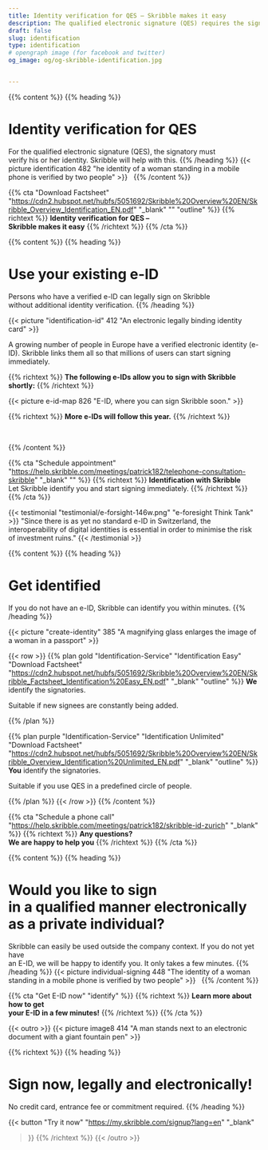 ```yaml
---
title: Identity verification for QES – Skribble makes it easy
description: The qualified electronic signature (QES) requires the signing party to verify his or her identity. Skribble offers suitable means of identification for every business context.
draft: false
slug: identification
type: identification
# opengraph image (for facebook and twitter)
og_image: og/og-skribble-identification.jpg


---
```


{{% content %}}
{{% heading %}}
# Identity verification for QES
For the qualified electronic signature (QES), the signatory must <br class="hide-for-mobile">verify his or her identity. Skribble will help with this.
{{% /heading %}}
{{< picture identification 482 "he identity of a woman standing in a mobile phone is verified by two people" >}}
&nbsp;
{{% /content %}}

{{% cta
  "Download Factsheet"
  "https://cdn2.hubspot.net/hubfs/5051692/Skribble%20Overview%20EN/Skribble_Overview_Identification_EN.pdf"
  "_blank"
  ""
  "outline"
%}}
{{% richtext %}}
**Identity verification for QES – <br class="hide-for-mobile">Skribble makes it easy**
{{% /richtext %}}
{{% /cta %}}

[//]: # (--------------------------------------------------------------------------------------------------------------)

{{% content %}}
{{% heading %}}
# Use your existing e-ID
Persons who have a verified e-ID can legally sign on Skribble <br class="hide-for-mobile">without additional identity verification.
{{% /heading %}}

{{< picture "identification-id" 412 "An electronic legally binding identity card" >}}

A growing number of people in Europe have a verified electronic identity (e-ID). Skribble links them all so that millions of users can start signing immediately.

{{% richtext %}}
**The following e-IDs allow you to sign with Skribble shortly:**
{{% /richtext %}}

{{< picture e-id-map 826 "E-ID, where you can sign Skribble soon." >}}

{{% richtext %}}
**More e-IDs will follow this year.**
{{% /richtext %}}

&nbsp;

{{% /content %}}



{{% cta
  "Schedule appointment"
  "https://help.skribble.com/meetings/patrick182/telephone-consultation-skribble"
  "_blank"
  ""
%}}
{{% richtext %}}
**Identification with Skribble**<br>
Let Skribble identify you and start signing immediately.
{{% /richtext %}}
{{% /cta %}}

[//]: # (--------------------------------------------------------------------------------------------------------------)

{{< testimonial "testimonial/e-forsight-146w.png" "e-foresight Think Tank" >}}
"Since there is as yet no standard e-ID in Switzerland, the interoperability of digital identities is essential in order to minimise the risk of investment ruins." {{< /testimonial >}}

[//]: # (--------------------------------------------------------------------------------------------------------------)

{{% content %}}
{{% heading %}}
# Get identified
If you do not have an e-ID, Skribble can identify you within minutes.
{{% /heading %}}

{{< picture "create-identity" 385 "A magnifying glass enlarges the image of a woman in a passport" >}}

{{< row >}}
{{% plan
  gold
  "Identification-Service"
  "Identification Easy"
  "Download Factsheet"
  "https://cdn2.hubspot.net/hubfs/5051692/Skribble%20Overview%20EN/Skribble_Factsheet_Identification%20Easy_EN.pdf"
  "_blank"
  "outline"
%}}
**We** identify the signatories.


Suitable if new signees are constantly being added.

{{% /plan %}}

{{% plan
  purple
  "Identification-Service"
  "Identification Unlimited"
  "Download Factsheet"
  "https://cdn2.hubspot.net/hubfs/5051692/Skribble%20Overview%20EN/Skribble_Overview_Identification%20Unlimited_EN.pdf"
  "_blank"
  "outline"
%}}
**You** identify the signatories.

Suitable if you use QES in a predefined circle of people.

{{% /plan %}}
{{< /row >}}
{{% /content %}}


{{% cta
  "Schedule a phone call"
  "https://help.skribble.com/meetings/patrick182/skribble-id-zurich"
  "_blank"
%}}
{{% richtext %}}
**Any questions?<br>We are happy to help you**
{{% /richtext %}}
{{% /cta %}}

{{% content %}}
{{% heading %}}
# Would you like to sign <br class="hide-for-mobile">in a qualified manner electronically <br class="hide-for-mobile">as a private individual?
Skribble can easily be used outside the company context. If you do not yet have <br class="hide-for-mobile">an E-ID, we will be happy to identify you. It only takes a few minutes.
{{% /heading %}}
{{< picture individual-signing 448 "The identity of a woman standing in a mobile phone is verified by two people" >}}
&nbsp;
{{% /content %}}

{{% cta
  "Get E-ID now"
  "identify"
%}}
{{% richtext %}}
**Learn more about how to get <br class="hide-for-mobile">your E-ID in a few minutes!**
{{% /richtext %}}
{{% /cta %}}


[//]: # (--------------------------------------------------------------------------------------------------------------)

{{< outro >}}
{{< picture image8 414 "A man stands next to an electronic document with a giant fountain pen" >}}

{{% richtext %}}
{{% heading %}}
# Sign now, legally and electronically!
No credit card, entrance fee or commitment required.
{{% /heading %}}

{{< button
  "Try it now"
  "https://my.skribble.com/signup?lang=en"
  "_blank"
>}}
{{% /richtext %}}
{{< /outro >}}
